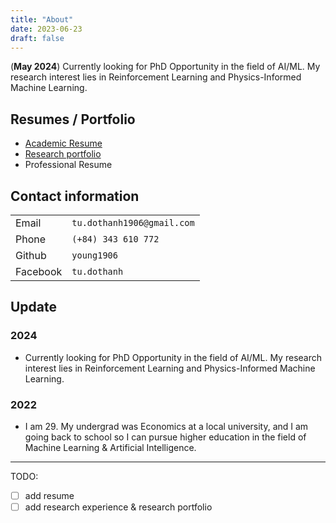 ```yaml
---
title: "About"
date: 2023-06-23
draft: false 
---
```


(**May 2024**) Currently looking for PhD Opportunity in the field of AI/ML. My research interest lies in Reinforcement Learning and Physics-Informed Machine Learning.


## Resumes / Portfolio
- [Academic Resume](/pdf/01_cv.pdf)
- [Research portfolio](/pdf/interview-tudo.pdf)
- Professional Resume


## Contact information

| | | 
| --- | --- |
| Email         | `tu.dothanh1906@gmail.com`    |
| Phone         | `(+84) 343 610 772`           |
| Github        | `young1906`                   |
| Facebook      | `tu.dothanh`                  |


##  Update
###  2024
- Currently looking for PhD Opportunity in the field of AI/ML. My research interest lies in Reinforcement Learning and Physics-Informed Machine Learning.

### 2022
- I am 29. My undergrad was Economics at a local university, and I am going back to school so I can pursue higher education in the field of Machine Learning & Artificial Intelligence.


---

TODO:
- [ ] add resume
- [ ] add research experience & research portfolio
